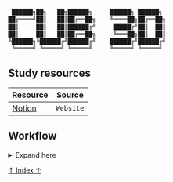 ```bash
 ██████╗██╗   ██╗██████╗     ██████╗ ██████╗ 
██╔════╝██║   ██║██╔══██╗    ╚════██╗██╔══██╗
██║     ██║   ██║██████╔╝     █████╔╝██║  ██║
██║     ██║   ██║██╔══██╗     ╚═══██╗██║  ██║
╚██████╗╚██████╔╝██████╔╝    ██████╔╝██████╔╝
 ╚═════╝ ╚═════╝ ╚═════╝     ╚═════╝ ╚═════╝ 
```

<!-- * ### [Workflow](#workflow-1)
* ### [Study resources](#study-resources-1) -->

## Study resources
Resource | Source
-------- | ------
[Notion](https://martinxz.notion.site/Cube-3D-fc961ff69d23448383b40611bebe6ca8) | `Website`

## Workflow
<details>
  <summary>Expand here</summary>

### Task
#### [Engine RayCasting Manual do Codigo](https://editor.p5js.org/ManualDoCodigo/sketches/)

</details>

[↑ Index ↑](#mandatory-part)